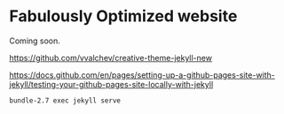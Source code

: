 # Fabulously Optimized website

Coming soon.

https://github.com/vvalchev/creative-theme-jekyll-new

https://docs.github.com/en/pages/setting-up-a-github-pages-site-with-jekyll/testing-your-github-pages-site-locally-with-jekyll

`bundle-2.7 exec jekyll serve`